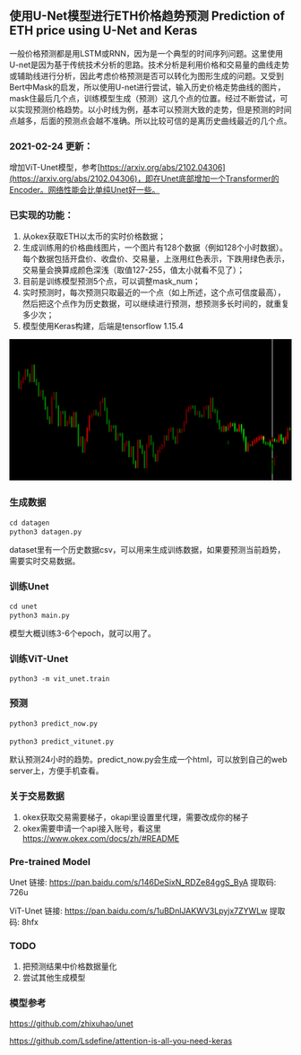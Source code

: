 ## 使用U-Net模型进行ETH价格趋势预测 Prediction of ETH price using U-Net and Keras

一般价格预测都是用LSTM或RNN，因为是一个典型的时间序列问题。这里使用U-net是因为基于传统技术分析的思路。技术分析是利用价格和交易量的曲线走势或辅助线进行分析，因此考虑价格预测是否可以转化为图形生成的问题。又受到Bert中Mask的启发，所以使用U-net进行尝试，输入历史价格走势曲线的图片，mask住最后几个点，训练模型生成（预测）这几个点的位置。经过不断尝试，可以实现预测价格趋势。以小时线为例，基本可以预测大致的走势，但是预测的时间点越多，后面的预测点会越不准确。所以比较可信的是离历史曲线最近的几个点。



### 2021-02-24 更新：

增加ViT-Unet模型，参考[https://arxiv.org/abs/2102.04306](https://arxiv.org/abs/2102.04306)，即在Unet底部增加一个Transformer的Encoder。网络性能会比单纯Unet好一些。



### 已实现的功能：

1. 从okex获取ETH以太币的实时价格数据；
2. 生成训练用的价格曲线图片，一个图片有128个数据（例如128个小时数据）。每个数据包括开盘价、收盘价、交易量，上涨用红色表示，下跌用绿色表示，交易量会换算成颜色深浅（取值127-255，值太小就看不见了）；
3. 目前是训练模型预测5个点，可以调整mask_num；
4. 实时预测时，每次预测只取最近的一个点（如上所述，这个点可信度最高），然后把这个点作为历史数据，可以继续进行预测，想预测多长时间的，就重复多少次；
5. 模型使用Keras构建，后端是tensorflow 1.15.4

<img src="data/results/vit_1h.png" alt="vit_1h" style="zoom: 200%;" />



### 生成数据

```
cd datagen
python3 datagen.py
```
dataset里有一个历史数据csv，可以用来生成训练数据，如果要预测当前趋势，需要实时交易数据。



### 训练Unet

```
cd unet
python3 main.py
```
模型大概训练3-6个epoch，就可以用了。



### 训练ViT-Unet

```
python3 -m vit_unet.train
```



### 预测

```
python3 predict_now.py

python3 predict_vitunet.py
```
默认预测24小时的趋势。predict_now.py会生成一个html，可以放到自己的web server上，方便手机查看。



### 关于交易数据

1. okex获取交易需要梯子，okapi里设置里代理，需要改成你的梯子
2. okex需要申请一个api接入账号，看这里 https://www.okex.com/docs/zh/#README



### Pre-trained Model

Unet 链接: https://pan.baidu.com/s/146DeSixN_RDZe84ggS_ByA 提取码: 726u

ViT-Unet 链接: https://pan.baidu.com/s/1uBDnlJAKWV3Lpyjx7ZYWLw 提取码: 8hfx 



### TODO

1. 把预测结果中价格数据量化
2. 尝试其他生成模型



### 模型参考

https://github.com/zhixuhao/unet

https://github.com/Lsdefine/attention-is-all-you-need-keras